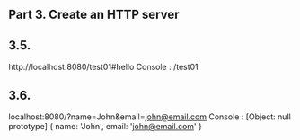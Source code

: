 ## Part 3. Create an HTTP server

## 3.5.
http://localhost:8080/test01#hello
Console : /test01

## 3.6.
localhost:8080/?name=John&email=john@email.com
Console : [Object: null prototype] { name: 'John', email: 'john@email.com' }


